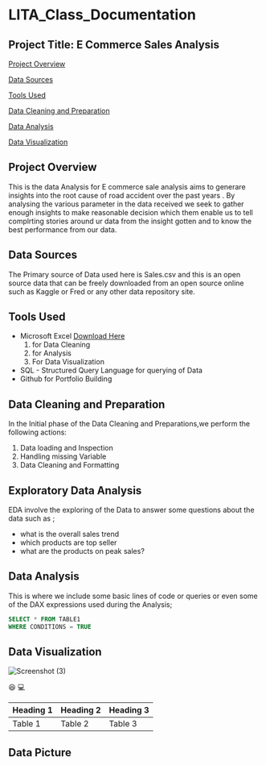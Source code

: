 # LITA_Class_Documentation

## Project Title: E Commerce Sales Analysis

[Project Overview](#project-overview)

[Data Sources](#data-sources)

[Tools Used](#tools-used)

[Data Cleaning and Preparation](#data-cleaning-and-preparation)

[Data Analysis](#data-analysis)

[Data Visualization](#data-visualization)

## Project Overview 
This is the data Analysis for E commerce sale analysis aims to generare insights into the root cause of road accident over the past years . By analysing the various parameter in the data received we seek to gather enough insights to make reasonable decision which them enable us to tell complrting stories around ur data from the insight gotten and to know the best performance from our data.

## Data Sources
The Primary source of Data used here is Sales.csv and this is an open source data that can be freely downloaded from an open source online such as Kaggle or Fred or any other data repository site.

## Tools Used
- Microsoft Excel [Download Here](https://wwww.microsoft.com)
    1. for Data Cleaning
    2. for Analysis
    3. For Data Visualization
- SQL - Structured Query Language for querying of Data 
- Github for Portfolio Building

## Data Cleaning and Preparation
In the Initial phase of the Data Cleaning and Preparations,we perform the following actions:
1. Data loading and Inspection
2. Handling missing Variable 
3. Data Cleaning and Formatting

## Exploratory Data Analysis 
EDA involve the exploring of the Data to answer some questions about the data such as ;
- what is the overall sales trend
- which products are top seller
- what are the products on peak sales?

## Data Analysis

  This is where we include some basic lines of code or queries or even some of the DAX expressions used during the Analysis;
  ```SQL
  SELECT * FROM TABLE1
  WHERE CONDITIONS = TRUE


```
## Data Visualization
![Screenshot (3)](https://github.com/user-attachments/assets/cba56b55-5bc4-4725-9c4e-ec4da077ce95)



😆
💻

|Heading 1|Heading 2|Heading 3|
|---------|---------|----------|
|Table 1|Table 2|Table 3|

## Data Picture






